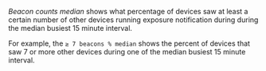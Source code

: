*Beacon counts median* shows what percentage of devices saw at least a certain number of other devices running exposure notification during during the median busiest 15 minute interval. 

For example, the `≥ 7 beacons % median` shows the percent of devices that saw 7 or more other devices during one of the median busiest 15 minute interval. 

